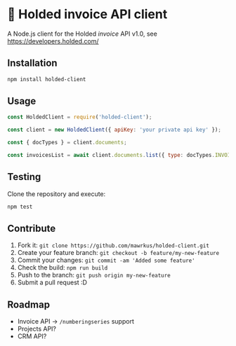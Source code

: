 # 💎 Holded invoice API client

A Node.js client for the Holded *invoice* API v1.0, see https://developers.holded.com/

## Installation

```bash
npm install holded-client
```

## Usage

```js
const HoldedClient = require('holded-client');

const client = new HoldedClient({ apiKey: 'your private api key' });

const { docTypes } = client.documents;

const invoicesList = await client.documents.list({ type: docTypes.INVOICE });
```

## Testing

Clone the repository and execute:

```bash
npm test
```

## Contribute

1. Fork it: `git clone https://github.com/mawrkus/holded-client.git`
2. Create your feature branch: `git checkout -b feature/my-new-feature`
3. Commit your changes: `git commit -am 'Added some feature'`
4. Check the build: `npm run build`
5. Push to the branch: `git push origin my-new-feature`
6. Submit a pull request :D

## Roadmap

- Invoice API -> `/numberingseries` support
- Projects API?
- CRM API?
